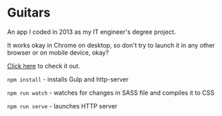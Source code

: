 # Guitars

An app I coded in 2013 as my IT engineer's degree project.

It works okay in Chrome on desktop, so don't try to launch it in any other browser or on mobile device, okay?

[Click here](https://robertkirsz-guitars.netlify.app/) to check it out.

`npm install` - installs Gulp and http-server

`npm run watch` - watches for changes in SASS file and compiles it to CSS

`npm run serve` - launches HTTP server
